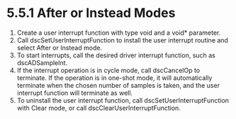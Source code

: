 # 5.5.1 After or Instead Modes

1. Create a user interrupt function with type void and a void\* parameter.
2. Call dscSetUserInterruptFunction to install the user interrupt routine and select After or Instead mode.
3. To start interrupts, call the desired driver interrupt function, such as dscADSampleInt.
4. If the interrupt operation is in cycle mode, call dscCancelOp to terminate. If the operation is in one-shot mode, it will automatically terminate when the chosen number of samples is taken, and the user interrupt function will terminate as well.
5. To uninstall the user interrupt function, call dscSetUserInterruptFunction with Clear mode, or call dscClearUserInterruptFunction.

